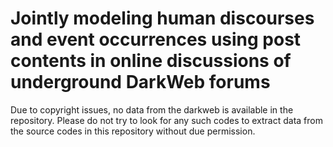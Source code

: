 # Jointly modeling human discourses and event occurrences using post contents in online discussions of underground DarkWeb forums

Due to copyright issues, no data from the darkweb is available in the repository. Please do not try to look for any such codes to extract data from the source codes in this repository without due permission. 
